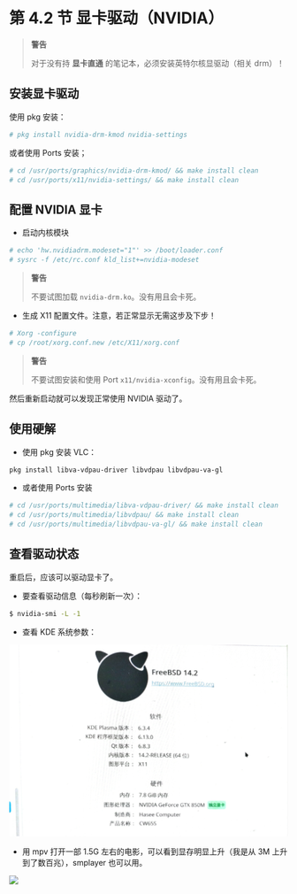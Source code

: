 # 第 4.2 节 显卡驱动（NVIDIA）

>**警告**
>
>对于没有持 **显卡直通** 的笔记本，必须安装英特尔核显驱动（相关 drm）！

## 安装显卡驱动


使用 pkg 安装：

```sh
# pkg install nvidia-drm-kmod nvidia-settings
```

或者使用 Ports 安装；

```sh
# cd /usr/ports/graphics/nvidia-drm-kmod/ && make install clean
# cd /usr/ports/x11/nvidia-settings/ && make install clean
```


## 配置 NVIDIA 显卡

- 启动内核模块

```sh
# echo 'hw.nvidiadrm.modeset="1"' >> /boot/loader.conf
# sysrc -f /etc/rc.conf kld_list+=nvidia-modeset
```

>**警告**
>
>不要试图加载 `nvidia-drm.ko`。没有用且会卡死。

- 生成 X11 配置文件。注意，若正常显示无需这步及下步！

```sh
# Xorg -configure 
# cp /root/xorg.conf.new /etc/X11/xorg.conf
```

>**警告**
>
>不要试图安装和使用 Port `x11/nvidia-xconfig`。没有用且会卡死。

然后重新启动就可以发现正常使用 NVIDIA 驱动了。

## 使用硬解

- 使用 pkg 安装 VLC：

```sh
pkg install libva-vdpau-driver libvdpau libvdpau-va-gl
```

- 或者使用 Ports 安装

```sh
# cd /usr/ports/multimedia/libva-vdpau-driver/ && make install clean
# cd /usr/ports/multimedia/libvdpau/ && make install clean
# cd /usr/ports/multimedia/libvdpau-va-gl/ && make install clean
```


## 查看驱动状态

重启后，应该可以驱动显卡了。

- 要查看驱动信息（每秒刷新一次）：

```sh
$ nvidia-smi -L -1 
```

- 查看 KDE 系统参数：

![](../.gitbook/assets/nvi2.png)


- 用 mpv 打开一部 1.5G 左右的电影，可以看到显存明显上升（我是从 3M 上升到了数百兆），smplayer 也可以用。

![](../.gitbook/assets/nvi1.jpg)


